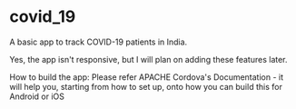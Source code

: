# covid_19

A basic app to track COVID-19 patients in India.

Yes, the app isn't responsive, but I will plan on adding these features later.

How to build the app: Please refer APACHE Cordova's Documentation - it will help you, starting from how to set up, onto how you can build this for Android or iOS
